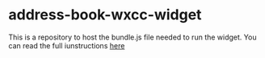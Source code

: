 # address-book-wxcc-widget

This is a repository to host the bundle.js file needed to run the widget. You can read the full iunstructions [here](https://github.com/WebexSamples/webex-contact-center-api-samples/tree/main/widget-samples/addressbook-widget-sample)
